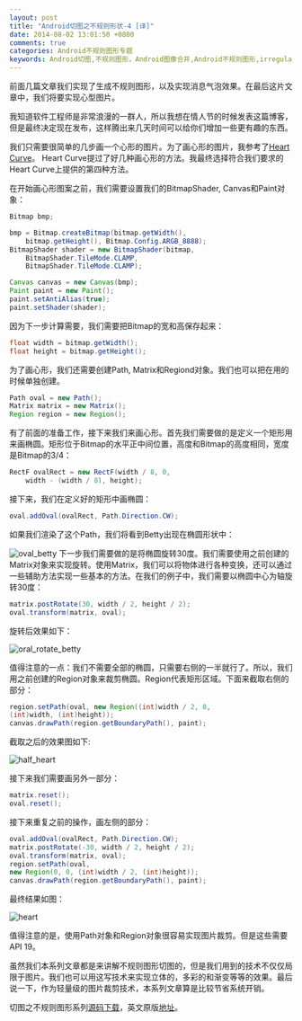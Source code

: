 ```yaml
---
layout: post
title: "Android切图之不规则形状-4 [译]"
date: 2014-08-02 13:01:50 +0800
comments: true
categories: Android不规则图形专题
keywords: Android切图,不规则图形，Android图像合并,Android不规则图形,irregular shape
---
```



  前面几篇文章我们实现了生成不规则图形，以及实现消息气泡效果。在最后这片文章中，我们将要实现心型图片。

  我知道软件工程师是非常浪漫的一群人，所以我想在情人节的时候发表这篇博客，但是最终决定现在发布，这样腾出来几天时间可以给你们增加一些更有趣的东西。

<!--more-->

  我们只需要很简单的几步画一个心形的图片。为了画心形的图片，我参考了[Heart Curve](http://www.mathematische-basteleien.de/heart.htm)。 Heart Curve提过了好几种画心形的方法。我最终选择符合我们要求的Heart Curve上提供的第四种方法。

  在开始画心形图案之前，我们需要设置我们的BitmapShader, Canvas和Paint对象：

``` java
Bitmap bmp;

bmp = Bitmap.createBitmap(bitmap.getWidth(),
    bitmap.getHeight(), Bitmap.Config.ARGB_8888);
BitmapShader shader = new BitmapShader(bitmap,
    BitmapShader.TileMode.CLAMP,
    BitmapShader.TileMode.CLAMP);

Canvas canvas = new Canvas(bmp);
Paint paint = new Paint();
paint.setAntiAlias(true);
paint.setShader(shader);
```

  因为下一步计算需要，我们需要把Bitmap的宽和高保存起来：

``` java
float width = bitmap.getWidth();
float height = bitmap.getHeight();
```

  为了画心形，我们还需要创建Path, Matrix和Regiond对象。我们也可以把在用的时候单独创建。

``` java
Path oval = new Path();
Matrix matrix = new Matrix();
Region region = new Region();
```

  有了前面的准备工作，接下来我们来画心形。首先我们需要做的是定义一个矩形用来画椭圆。矩形位于Bitmap的水平正中间位置，高度和Bitmap的高度相同，宽度是Bitmap的3/4：

``` java
RectF ovalRect = new RectF(width / 8, 0,
    width - (width / 8), height);
```

  接下来，我们在定义好的矩形中画椭圆：

``` java
oval.addOval(ovalRect, Path.Direction.CW);
```

  如果我们渲染了这个Path，我们将看到Betty出现在椭圆形状中：

![oval_betty](/imgs/post/oral_betty.jpg)
  下一步我们需要做的是将椭圆旋转30度。我们需要使用之前创建的Matrix对象来实现旋转。使用Matrix，我们可以将物体进行各种变换，还可以通过一些辅助方法实现一些基本的方法。在我们的例子中，我们需要以椭圆中心为轴旋转30度：

``` java
matrix.postRotate(30, width / 2, height / 2);
oval.transform(matrix, oval);
```

  旋转后效果如下：

![oral_rotate_betty](/imgs/post/oral_rotate_betty.jpg)

  值得注意的一点：我们不需要全部的椭圆，只需要右侧的一半就行了。所以，我们用之前创建的Region对象来裁剪椭圆。Region代表矩形区域。下面来截取右侧的部分：

``` java
region.setPath(oval, new Region((int)width / 2, 0, 
(int)width, (int)height));
canvas.drawPath(region.getBoundaryPath(), paint);
```

  截取之后的效果图如下:

![half_heart](/imgs/post/half_heart.jpg)

  接下来我们需要画另外一部分：

``` java
matrix.reset();
oval.reset();
```

  接下来重复之前的操作，画左侧的部分：

``` java
oval.addOval(ovalRect, Path.Direction.CW);
matrix.postRotate(-30, width / 2, height / 2);
oval.transform(matrix, oval);
region.setPath(oval, 
new Region(0, 0, (int)width / 2, (int)height));
canvas.drawPath(region.getBoundaryPath(), paint);
```

  最终结果如图：

![heart](/imgs/post/betty_heart.jpg)

  值得注意的是，使用Path对象和Region对象很容易实现图片裁剪。但是这些需要API 19。

  虽然我们本系列文章都是来讲解不规则图形切图的，但是我们用到的技术不仅仅局限于图片。我们也可以用这写技术来实现立体的，多彩的和渐变等等的效果。最后说一下，作为轻量级的图片裁剪技术，本系列文章算是比较节省系统开销。

  切图之不规则图形系列[源码下载](/download/StylingAndroid-irregular-shapes.zip)，英文原版[地址](http://blog.stylingandroid.com/irregular-shapes-part-4/)。

  







